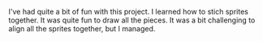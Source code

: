 I've had quite a bit of fun with this project. I learned how to stich sprites  together. It was quite fun to draw all the pieces. It was a bit challenging to align all the sprites together, but I managed.
